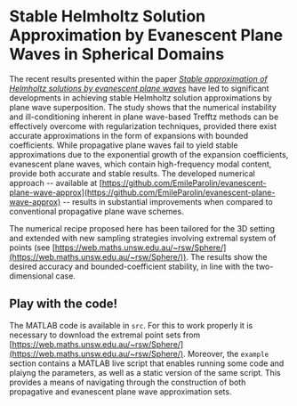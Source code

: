 # Stable Helmholtz Solution Approximation by Evanescent Plane Waves in Spherical Domains

The recent results presented within the paper [*Stable approximation of Helmholtz solutions by evanescent plane waves*](https://arxiv.org/abs/2202.05658) have led to significant developments in achieving stable Helmholtz solution approximations by plane wave superposition. The study shows that the numerical instability and ill-conditioning inherent in plane wave-based Trefftz methods can be effectively overcome with regularization techniques, provided there exist accurate approximations in the form of expansions with bounded coefficients. While propagative plane waves fail to yield stable approximations due to the exponential growth of the expansion coefficients, evanescent plane waves, which contain high-frequency modal content, provide both accurate and stable results. The developed numerical approach -- available at [https://github.com/EmileParolin/evanescent-plane-wave-approx](https://github.com/EmileParolin/evanescent-plane-wave-approx) -- results in substantial improvements when compared to conventional propagative plane wave schemes.

The numerical recipe proposed here has been tailored for the 3D setting and extended with new sampling strategies involving extremal system of points (see [https://web.maths.unsw.edu.au/~rsw/Sphere/](https://web.maths.unsw.edu.au/~rsw/Sphere/)). The results show the desired accuracy and bounded-coefficient stability, in line with the two-dimensional case.

## Play with the code!

The MATLAB code is available in `src`. For this to work properly it is necessary to download the extremal point sets from [https://web.maths.unsw.edu.au/~rsw/Sphere/](https://web.maths.unsw.edu.au/~rsw/Sphere/). Moreover, the `example` section contains a MATLAB live script that enables running some code and plaiyng the parameters, as well as a static version of the same script. This provides a means of navigating through the construction of both propagative and evanescent plane wave approximation sets.
